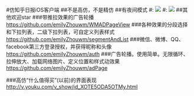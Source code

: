 #仿知乎日报iOS客户端
##不是高仿，不是精仿
##有夜间模式
#:
![](./zhihu.gif)
#:
![](./zhihu2.gif)
##其他欢迎star
###带推拉效果的广告轮播
https://github.com/emilyZhouwm/WMADPageView
###各种效果的分段选择和下拉列表，二级下拉列表，可自定义列表样式
https://github.com/emilyZhouwm/segmentAndList
###微信、微博、QQ、facebook第三方登录授权，并获得昵称和头像
https://github.com/emilyZhouwm/auth
###广告轮播。使用简单。无限循环、拉伸放大、加载网络图片、定义位置和样式动效果
https://github.com/emilyZhouwm/adPage

###高仿“什么值得买”(以前)的界面表现
http://v.youku.com/v_show/id_XOTE5ODA5OTMy.html